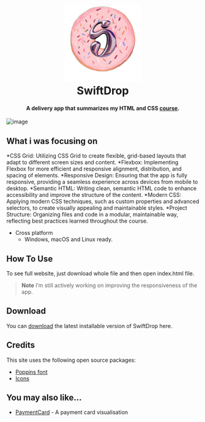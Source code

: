 
<h1 align="center">
  <br>
  <a href="http://www.amitmerchant.com/electron-markdownify"><img src="assets/swiftdroplogo.png" alt="Markdownify" width="200"></a>
  <br>
  SwiftDrop
  <br>
</h1>

<h4 align="center">A delivery app that summarizes my HTML and CSS <a href="https://www.udemy.com/course/design-and-develop-a-killer-website-with-html5-and-css3/" target="_blank">course</a>.</h4>


![image](https://github.com/user-attachments/assets/3558fda3-0b88-422c-9793-cc8190a34883)


## What i was focusing on

*CSS Grid: Utilizing CSS Grid to create flexible, grid-based layouts that adapt to different screen sizes and content.
*Flexbox: Implementing Flexbox for more efficient and responsive alignment, distribution, and spacing of elements.
*Responsive Design: Ensuring that the app is fully responsive, providing a seamless experience across devices from mobile to desktop.
*Semantic HTML: Writing clean, semantic HTML code to enhance accessibility and improve the structure of the content.
*Modern CSS: Applying modern CSS techniques, such as custom properties and advanced selectors, to create visually appealing and maintainable styles.
*Project Structure: Organizing files and code in a modular, maintainable way, reflecting best practices learned throughout the course.
* Cross platform
  - Windows, macOS and Linux ready.

## How To Use

To see full website, just download whole file and then open index.html file.

> **Note**
> I’m still actively working on improving the responsiveness of the app.


## Download

You can [download]([https://github.com/amitmerchant1990/electron-markdownify/releases/tag/v1.2.0](https://github.com/reavz7/SwiftDrop)) the latest installable version of SwiftDrop here.

## Credits

This site uses the following open source packages:

- [Poppins font](https://fonts.google.com/specimen/Poppins)
- [Icons](https://www.flaticon.com)



## You may also like...

- [PaymentCard](https://github.com/reavz7/PaymentCardCSS) - A payment card visualisation



